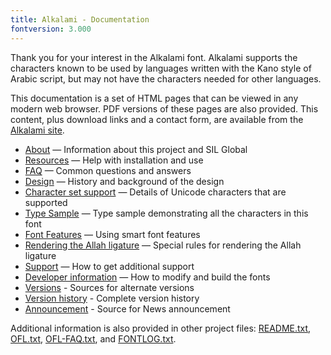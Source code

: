 ```yaml
---
title: Alkalami - Documentation
fontversion: 3.000
---
```


Thank you for your interest in the Alkalami font. Alkalami supports the characters known to be used by languages written with the Kano style of Arabic script, but may not have the characters needed for other languages.

This documentation is a set of HTML pages that can be viewed in any modern web browser. PDF versions of these pages are also provided. This content, plus download links and a contact form, are available from the [Alkalami site](https://software.sil.org/alkalami/).

- [About](about.md) — Information about this project and SIL Global
- [Resources](resources.md) — Help with installation and use
- [FAQ](faq.md) — Common questions and answers
- [Design](design.md) — History and background of the design
- [Character set support](charset.md) — Details of Unicode characters that are supported
- [Type Sample](sample.md) — Type sample demonstrating all the characters in this font
- [Font Features](features.md) — Using smart font features
- [Rendering the Allah ligature](allah.md) — Special rules for rendering the Allah ligature
- [Support](support.md) — How to get additional support
- [Developer information](developer.md) — How to modify and build the fonts
- [Versions](versions.md) - Sources for alternate versions
- [Version history](history.md) - Complete version history
- [Announcement](announcement.md) - Source for News announcement

Additional information is also provided in other project files: [README.txt](../README.txt), [OFL.txt](../OFL.txt), [OFL-FAQ.txt](../OFL-FAQ.txt), and [FONTLOG.txt](../FONTLOG.txt).

